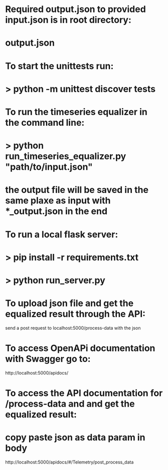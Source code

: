 # Required output.json to provided input.json is in root directory: 
# output.json


# To start the unittests run:
# > python -m unittest discover tests

# To run the timeseries equalizer in the command line:
# > python run_timeseries_equalizer.py "path/to/input.json"
# the output file will be saved in the same plaxe as input with *_output.json in the end

# To run a local flask server:
# > pip install -r requirements.txt
# > python run_server.py

# To upload json file and get the equalized result through the API:
send a post request to localhost:5000/process-data with the json 


# To access OpenAPi documentation with Swagger go to:
http://localhost:5000/apidocs/

# To access the API documentation for /process-data and and get the equalized result:
# copy paste json as data param in body
http://localhost:5000/apidocs/#/Telemetry/post_process_data

